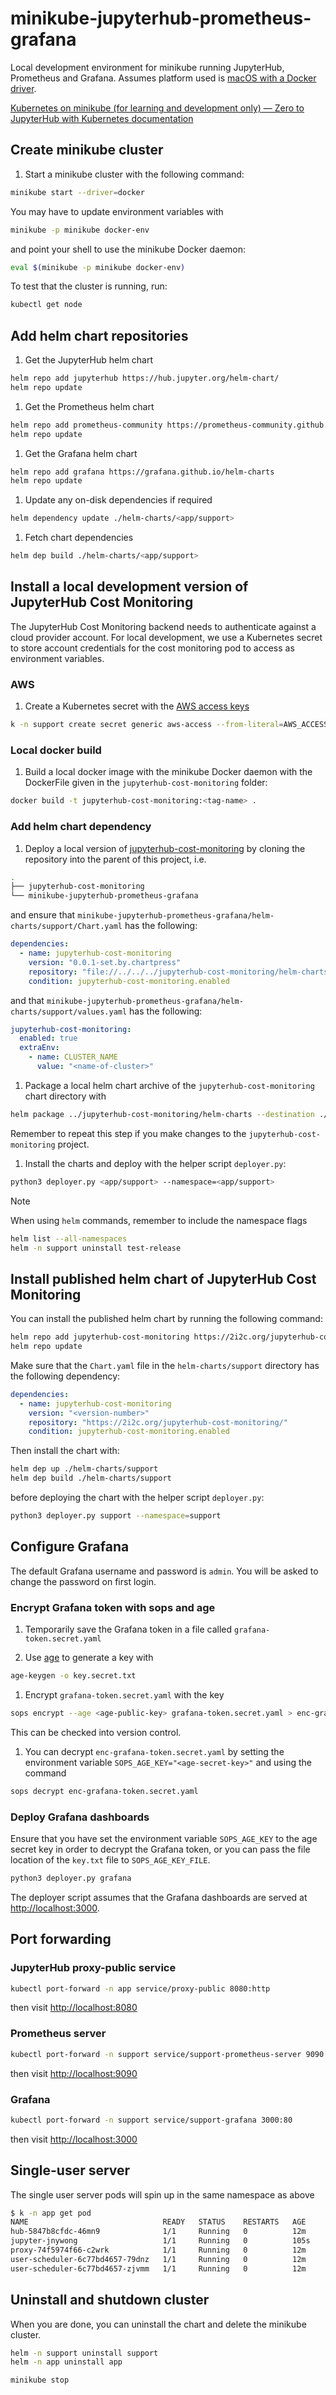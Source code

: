 # minikube-jupyterhub-prometheus-grafana

Local development environment for minikube running JupyterHub, Prometheus and Grafana. Assumes platform used is [macOS with a Docker driver](https://minikube.sigs.k8s.io/docs/drivers/docker/).

[Kubernetes on minikube (for learning and development only) — Zero to JupyterHub with Kubernetes  documentation](https://z2jh.jupyter.org/en/stable/kubernetes/minikube/step-zero-minikube.html)

## Create minikube cluster

1. Start a minikube cluster with the following command:

```bash
minikube start --driver=docker
```

You may have to update environment variables with

```bash
minikube -p minikube docker-env
```

and point your shell to use the minikube Docker daemon:

```bash
eval $(minikube -p minikube docker-env)
```

To test that the cluster is running, run:

```bash
kubectl get node
```

## Add helm chart repositories

1. Get the JupyterHub helm chart

```bash
helm repo add jupyterhub https://hub.jupyter.org/helm-chart/
helm repo update
```

1. Get the Prometheus helm chart

```bash
helm repo add prometheus-community https://prometheus-community.github.io/helm-charts
helm repo update
```

1. Get the Grafana helm chart

```bash
helm repo add grafana https://grafana.github.io/helm-charts
helm repo update
```

1. Update any on-disk dependencies if required

```bash
helm dependency update ./helm-charts/<app/support>
```

1. Fetch chart dependencies

```bash
helm dep build ./helm-charts/<app/support>
```

## Install a local development version of JupyterHub Cost Monitoring

The JupyterHub Cost Monitoring backend needs to authenticate against a cloud provider account. For local development, we use a Kubernetes secret to store account credentials for the cost monitoring pod to access as environment variables.

### AWS

1. Create a Kubernetes secret with the [AWS access keys](https://docs.aws.amazon.com/IAM/latest/UserGuide/id_credentials_access-keys.html)

```bash
k -n support create secret generic aws-access --from-literal=AWS_ACCESS_KEY_ID=<your-access-key-id> --from-literal=AWS_SECRET_ACCESS_KEY='<your-secret-access-key>'
```

### Local docker build

1. Build a local docker image with the minikube Docker daemon with the DockerFile given in the `jupyterhub-cost-monitoring` folder:

```bash
docker build -t jupyterhub-cost-monitoring:<tag-name> .
```

### Add helm chart dependency

1. Deploy a local version of [jupyterhub-cost-monitoring](https://github.com/2i2c-org/jupyterhub-cost-monitoring) by cloning the repository into the parent of this project, i.e.

```bash
.
├── jupyterhub-cost-monitoring
└── minikube-jupyterhub-prometheus-grafana
```

and ensure that `minikube-jupyterhub-prometheus-grafana/helm-charts/support/Chart.yaml` has the following:

```yaml
dependencies:
  - name: jupyterhub-cost-monitoring
    version: "0.0.1-set.by.chartpress"
    repository: "file://../../../jupyterhub-cost-monitoring/helm-charts"
    condition: jupyterhub-cost-monitoring.enabled
```

and that `minikube-jupyterhub-prometheus-grafana/helm-charts/support/values.yaml` has the following:

```yaml
jupyterhub-cost-monitoring:
  enabled: true
  extraEnv:
    - name: CLUSTER_NAME
      value: "<name-of-cluster>"
```

1. Package a local helm chart archive of the `jupyterhub-cost-monitoring` chart directory with

```bash
helm package ../jupyterhub-cost-monitoring/helm-charts --destination ./helm-charts/support/charts
```

Remember to repeat this step if you make changes to the `jupyterhub-cost-monitoring` project.

1. Install the charts and deploy with the helper script `deployer.py`:

```bash
python3 deployer.py <app/support> --namespace=<app/support>
```

> [!NOTE]
> When using `helm` commands, remember to include the namespace flags
>
> ```bash
> helm list --all-namespaces
> helm -n support uninstall test-release
> ```

## Install published helm chart of JupyterHub Cost Monitoring

You can install the published helm chart by running the following command:

```bash
helm repo add jupyterhub-cost-monitoring https://2i2c.org/jupyterhub-cost-monitoring/
helm repo update
```

Make sure that the `Chart.yaml` file in the `helm-charts/support` directory has the following dependency:

```yaml
dependencies:
  - name: jupyterhub-cost-monitoring
    version: "<version-number>"
    repository: "https://2i2c.org/jupyterhub-cost-monitoring/"
    condition: jupyterhub-cost-monitoring.enabled
```

Then install the chart with:

```bash
helm dep up ./helm-charts/support
helm dep build ./helm-charts/support
```

before deploying the chart with the helper script `deployer.py`:

```bash
python3 deployer.py support --namespace=support
```

## Configure Grafana

The default Grafana username and password is `admin`. You will be asked to change the password on first login.

### Encrypt Grafana token with sops and age

1. Temporarily save the Grafana token in a file called `grafana-token.secret.yaml`

1. Use [age](https://age-encryption.org/) to generate a key with

```bash
age-keygen -o key.secret.txt
```

1. Encrypt `grafana-token.secret.yaml` with the key

```bash
sops encrypt --age <age-public-key> grafana-token.secret.yaml > enc-grafana-token.secret.yaml
```

This can be checked into version control.

1. You can decrypt `enc-grafana-token.secret.yaml` by setting the environment variable `SOPS_AGE_KEY="<age-secret-key>"` and using the command

```bash
sops decrypt enc-grafana-token.secret.yaml
```

### Deploy Grafana dashboards

Ensure that you have set the environment variable `SOPS_AGE_KEY` to the age secret key in order to decrypt the Grafana token, or you can pass the file location of the `key.txt` file to `SOPS_AGE_KEY_FILE`.

```bash
python3 deployer.py grafana
```

The deployer script assumes that the Grafana dashboards are served at [http://localhost:3000](http://localhost:3000).

## Port forwarding

### JupyterHub proxy-public service

```bash
kubectl port-forward -n app service/proxy-public 8080:http
```

then visit [http://localhost:8080](http://localhost:8080)

### Prometheus server

```bash
kubectl port-forward -n support service/support-prometheus-server 9090:80
```

then visit [http://localhost:9090](http://localhost:9090)

### Grafana

```bash
kubectl port-forward -n support service/support-grafana 3000:80
```

then visit [http://localhost:3000](http://localhost:3000)

## Single-user server

The single user server pods will spin up in the same namespace as above

```bash
$ k -n app get pod
NAME                              READY   STATUS    RESTARTS   AGE
hub-5847b8cfdc-46mn9              1/1     Running   0          12m
jupyter-jnywong                   1/1     Running   0          105s
proxy-74f5974f66-c2wrk            1/1     Running   0          12m
user-scheduler-6c77bd4657-79dnz   1/1     Running   0          12m
user-scheduler-6c77bd4657-zjvmm   1/1     Running   0          12m
```

## Uninstall and shutdown cluster

When you are done, you can uninstall the chart and delete the minikube cluster.

```bash
helm -n support uninstall support
helm -n app uninstall app
```

```bash
minikube stop
```

